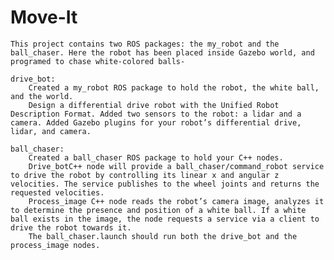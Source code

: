 # Move-It
    This project contains two ROS packages: the my_robot and the ball_chaser. Here the robot has been placed inside Gazebo world, and programed to chase white-colored balls-

    drive_bot:
        Created a my_robot ROS package to hold the robot, the white ball, and the world.
        Design a differential drive robot with the Unified Robot Description Format. Added two sensors to the robot: a lidar and a camera. Added Gazebo plugins for your robot’s differential drive, lidar, and camera. 
        
    ball_chaser:
        Created a ball_chaser ROS package to hold your C++ nodes.
        Drive_botC++ node will provide a ball_chaser/command_robot service to drive the robot by controlling its linear x and angular z velocities. The service publishes to the wheel joints and returns the requested velocities.
        Process_image C++ node reads the robot’s camera image, analyzes it to determine the presence and position of a white ball. If a white ball exists in the image, the node requests a service via a client to drive the robot towards it.
        The ball_chaser.launch should run both the drive_bot and the process_image nodes.
